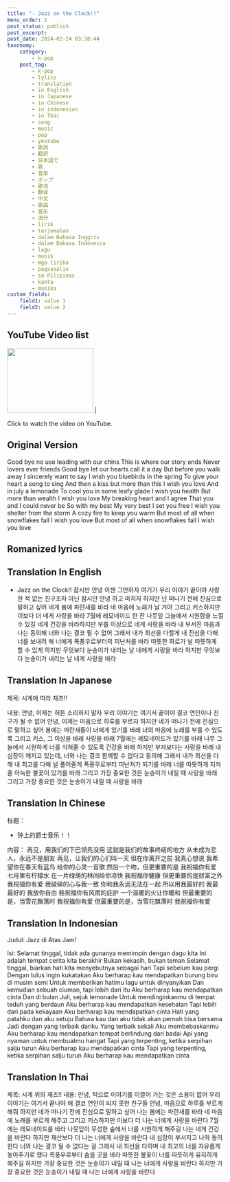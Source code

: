 ```yaml
---
title: "- Jazz on the Clock!!"
menu_order: 1
post_status: publish
post_excerpt: 
post_date: 2024-02-24 03:38:44
taxonomy:
    category:
        - k-pop
    post_tag:
        - k-pop
        - lylics
        - translation
        - in English
        - in Japanese
        - in Chinese
        - in indonesian
        - in Thai
        - song
        - music
        - pop
        - youtube
        - 歌詞
        - 翻訳
        - 日本語で
        - 歌
        - 音楽
        - ポップ
        - 歌词
        - 翻译
        - 中文
        - 歌曲
        - 音乐
        - 流行
        - lirik
        - terjemahan
        - dalam Bahasa Inggris
        - dalam Bahasa Indonesia
        - lagu
        - musik
        - mga liriko
        - pagsasalin
        - sa Pilipinas
        - kanta
        - musika
custom_fields:
    field1: value 1
    field2: value 2
---
```


## YouTube Video list
 [<img src='http://img.youtube.com/vi//0.jpg' width='200' height='150'>](https://youtu.be/) |

Click to watch the video on YouTube.
## Original Version
Good bye no use leading with our chins
This is where our story ends
Never lovers ever friends
Good bye let our hearts call it a day
But before you walk away
I sincerely want to say
I wish you bluebirds in the spring
To give your heart a song to sing
And then a kiss but more than this
I wish you love
And in july a lemonade
To cool you in some leafy glade
I wish you health
But more than wealth
I wish you love
My breaking heart and I agree
That you and I could never be
So with my best
My very best
I set you free
I wish you shelter from the storm
A cozy fire to keep you warm
But most of all when snowflakes fall
I wish you love
But most of all when snowflakes fall
I wish you love
## Romanized lyrics

## Translation In English
- Jazz on the Clock!!
잠시만 안녕 이젠 그만하자
여기가 우리 이야기 끝이야
사랑한 적 없는 친구조차 아닌
잠시만 안녕 하고 마치자
하지만 넌 떠나기 전에
진심으로 말하고 싶어
네게 봄에 파란새를 바라
네 마음에 노래가 날 거야
그리고 키스하지만 이보다 더
네게 사랑을 바라
7월에 레모네이드 한 잔
나뭇잎 그늘에서 시원함을 느낄 수 있길
네게 건강을 바라하지만
부를 이상으로 네게 사랑을 바라
내 부서진 마음과 나는 동의해
너와 나는 결코 될 수 없어
그래서 내가 최선을 다할게
내 진심을 다해
너를 보내려 해
너에게 폭풍우로부터의 피난처를 바라
따뜻한 화로가 널 따뜻하게 할 수 있게
하지만 무엇보다 눈송이가 내리는 날
네에게 사랑을 바라
하지만 무엇보다 눈송이가 내리는 날
네게 사랑을 바라
## Translation In Japanese
제목: 시계에 따라 재즈!!

내용:
안녕, 이제는 허튼 소리하지 말자
우리 이야기는 여기서 끝이야
결코 연인이나 친구가 될 수 없어
안녕, 이제는 마음으로 하루를 부르자
하지만 네가 떠나기 전에
진심으로 말하고 싶어
봄에는 파란새들이 너에게 있기를 바래
너의 마음에 노래를 부를 수 있도록
그리고 키스, 그 이상을 바래
사랑을 바래
7월에는 레모네이드가 있기를 바래
나무 그늘에서 시원하게 너를 식혀줄 수 있도록
건강을 바래
하지만 부자보다는
사랑을 바래
내 심장이 깨지고 있는데, 너와 나는 결코 함께할 수 없다고 동의해
그래서 내가 최선을 다해
내 최고를 다해
널 풀어줄게
폭풍우로부터 피난처가 되기를 바래
너를 따뜻하게 지켜줄 아늑한 불꽃이 있기를 바래
그리고 가장 중요한 것은 눈송이가 내릴 때
사랑을 바래
그리고 가장 중요한 것은 눈송이가 내릴 때
사랑을 바래
## Translation In Chinese
标题：
- 钟上的爵士音乐！！

内容：
再见，用我们的下巴领先没用
这就是我们的故事终结的地方
从未成为恋人，永远不是朋友
再见，让我们的心们叫一天
但在你离开之前
我真心想说
我希望你在春天有蓝鸟
给你的心灵一首歌
然后一个吻，但更重要的是
我祝福你有爱
七月里有柠檬水
在一片绿荫的林间给你凉快
我祝福你健康
但更重要的是财富之外
我祝福你有爱
我破碎的心与我一致
你和我永远无法在一起
所以用我最好的
我最最好的
我放你自由
我祝福你有风雨的庇护
一个温暖的火让你暖和
但最重要的是，当雪花飘落时
我祝福你有爱
但最重要的是，当雪花飘落时
我祝福你有爱
## Translation In Indonesian
Judul: Jazz di Atas Jam!

Isi: 
Selamat tinggal, tidak ada gunanya memimpin dengan dagu kita
Ini adalah tempat cerita kita berakhir
Bukan kekasih, bukan teman
Selamat tinggal, biarkan hati kita menyebutnya sebagai hari
Tapi sebelum kau pergi
Dengan tulus ingin kukatakan
Aku berharap kau mendapatkan burung biru di musim semi
Untuk memberikan hatimu lagu untuk dinyanyikan
Dan kemudian sebuah ciuman, tapi lebih dari itu
Aku berharap kau mendapatkan cinta
Dan di bulan Juli, sejuk lemonade
Untuk mendinginkanmu di tempat teduh yang berdaun
Aku berharap kau mendapatkan kesehatan
Tapi lebih dari pada kekayaan
Aku berharap kau mendapatkan cinta
Hati yang patahku dan aku setuju
Bahwa kau dan aku tidak akan pernah bisa bersama
Jadi dengan yang terbaik dariku
Yang terbaik sekali
Aku membebaskanmu
Aku berharap kau mendapatkan tempat berlindung dari badai
Api yang nyaman untuk membuatmu hangat
Tapi yang terpenting, ketika serpihan salju turun
Aku berharap kau mendapatkan cinta
Tapi yang terpenting, ketika serpihan salju turun
Aku berharap kau mendapatkan cinta
## Translation In Thai
제목: 시계 위의 재즈!!
내용:
안녕, 턱으로 이야기를 이끌어 가는 것은 소용이 없어
우리 이야기는 여기서 끝나야 해
결코 연인이 되지 못한 친구들
안녕, 마음으로 하루를 부르게 해줘
하지만 네가 떠나기 전에
진심으로 말하고 싶어
나는 봄에는 파란새를 바라
네 마음에 노래를 부르게 해주고
그리고 키스하지만 이보다 더
나는 너에게 사랑을 바란다
7월에는 레모네이드를 바라
나뭇잎이 무성한 숲에서 너를 시원하게 해주길
나는 네게 건강을 바란다
하지만 재산보다 더
나는 너에게 사랑을 바란다
내 심장이 부서지고 나와 동의한다
너와 나는 결코 될 수 없다는 걸
그래서 내 최선을 다하며
내 최고의
너를 자유롭게 놓아주기로 했다
폭풍우로부터 숨을 곳을 바라
따뜻한 불꽃이 너를 따뜻하게 유지하게 해주길
하지만 가장 중요한 것은 눈송이가 내릴 때
나는 너에게 사랑을 바란다
하지만 가장 중요한 것은 눈송이가 내릴 때
나는 너에게 사랑을 바란다
